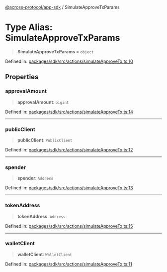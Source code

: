 [@across-protocol/app-sdk](../README.md) / SimulateApproveTxParams

# Type Alias: SimulateApproveTxParams

> **SimulateApproveTxParams** = `object`

Defined in: [packages/sdk/src/actions/simulateApproveTx.ts:10](https://github.com/across-protocol/toolkit/blob/6b29eb5487c0ac0b498f1f420b1793303bd8b70a/packages/sdk/src/actions/simulateApproveTx.ts#L10)

## Properties

### approvalAmount

> **approvalAmount**: `bigint`

Defined in: [packages/sdk/src/actions/simulateApproveTx.ts:14](https://github.com/across-protocol/toolkit/blob/6b29eb5487c0ac0b498f1f420b1793303bd8b70a/packages/sdk/src/actions/simulateApproveTx.ts#L14)

***

### publicClient

> **publicClient**: `PublicClient`

Defined in: [packages/sdk/src/actions/simulateApproveTx.ts:12](https://github.com/across-protocol/toolkit/blob/6b29eb5487c0ac0b498f1f420b1793303bd8b70a/packages/sdk/src/actions/simulateApproveTx.ts#L12)

***

### spender

> **spender**: `Address`

Defined in: [packages/sdk/src/actions/simulateApproveTx.ts:13](https://github.com/across-protocol/toolkit/blob/6b29eb5487c0ac0b498f1f420b1793303bd8b70a/packages/sdk/src/actions/simulateApproveTx.ts#L13)

***

### tokenAddress

> **tokenAddress**: `Address`

Defined in: [packages/sdk/src/actions/simulateApproveTx.ts:15](https://github.com/across-protocol/toolkit/blob/6b29eb5487c0ac0b498f1f420b1793303bd8b70a/packages/sdk/src/actions/simulateApproveTx.ts#L15)

***

### walletClient

> **walletClient**: `WalletClient`

Defined in: [packages/sdk/src/actions/simulateApproveTx.ts:11](https://github.com/across-protocol/toolkit/blob/6b29eb5487c0ac0b498f1f420b1793303bd8b70a/packages/sdk/src/actions/simulateApproveTx.ts#L11)
